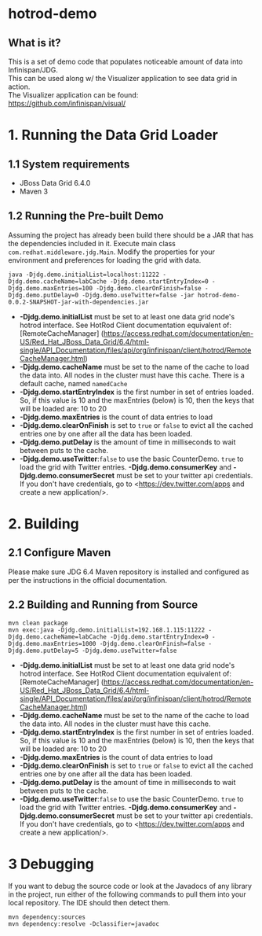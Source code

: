 <!---
JBoss, Home of Professional Open Source
Copyright 2011 Red Hat Inc. and/or its affiliates and other
contributors as indicated by the @author tags. All rights reserved.
See the copyright.txt in the distribution for a full listing of
individual contributors.

This is free software; you can redistribute it and/or modify it
under the terms of the GNU Lesser General Public License as
published by the Free Software Foundation; either version 2.1 of
the License, or (at your option) any later version.

This software is distributed in the hope that it will be useful,
but WITHOUT ANY WARRANTY; without even the implied warranty of
MERCHANTABILITY or FITNESS FOR A PARTICULAR PURPOSE. See the GNU
Lesser General Public License for more details.

You should have received a copy of the GNU Lesser General Public
License along with this software; if not, write to the Free
Software Foundation, Inc., 51 Franklin St, Fifth Floor, Boston, MA
02110-1301 USA, or see the FSF site: http://www.fsf.org.
--->

hotrod-demo
========================

What is it?
-----------

This is a set of demo code that populates noticeable amount of data into Infinispan/JDG.  
This can be used along w/ the Visualizer application to see data grid in action.  
The Visualizer application can be found: <https://github.com/infinispan/visual/>

# 1. Running the Data Grid Loader

## 1.1 System requirements
 * JBoss Data Grid 6.4.0 
 * Maven 3 

## 1.2 Running the Pre-built Demo
Assuming the project has already been build there should be a JAR that has the dependencies included in it.  Execute main class `com.redhat.middleware.jdg.Main`.  Modify the properties for your environment and preferences for loading the grid with data.

	java -Djdg.demo.initialList=localhost:11222 -Djdg.demo.cacheName=labCache -Djdg.demo.startEntryIndex=0 -Djdg.demo.maxEntries=100 -Djdg.demo.clearOnFinish=false -Djdg.demo.putDelay=0 -Djdg.demo.useTwitter=false -jar hotrod-demo-0.0.2-SNAPSHOT-jar-with-dependencies.jar

* **-Djdg.demo.initialList** must be set to at least one data grid node's hotrod interface. See HotRod Client documentation equivalent of: [RemoteCacheManager] (https://access.redhat.com/documentation/en-US/Red_Hat_JBoss_Data_Grid/6.4/html-single/API_Documentation/files/api/org/infinispan/client/hotrod/RemoteCacheManager.html)
* **-Djdg.demo.cacheName** must be set to the name of the cache to load the data into. All nodes in the cluster must have this cache.  There is a default cache, named `namedCache`
* **-Djdg.demo.startEntryIndex** is the first number in set of entries loaded. So, if this value is 10 and the maxEntries (below) is 10, then the keys that will be loaded are: 10 to 20
* **-Djdg.demo.maxEntries** is the count of data entries to load
* **-Djdg.demo.clearOnFinish** is set to `true` or `false` to evict all the cached entries one by one after all the data has been loaded.
* **-Djdg.demo.putDelay** is the amount of time in milliseconds to wait between puts to the cache.
* **-Djdg.demo.useTwitter**:`false` to use the basic CounterDemo. `true` to load the grid with Twitter entries. **-Djdg.demo.consumerKey** and **-Djdg.demo.consumerSecret** must be set to your twitter api credentials. If you don't have credentials, go to <https://dev.twitter.com/apps and create a new application/>.

# 2. Building

## 2.1 Configure Maven

Please make sure JDG 6.4 Maven repository is installed and configured as per the instructions in the official documentation. 

## 2.2 Building and Running from Source 

	mvn clean package
	mvn exec:java -Djdg.demo.initialList=192.168.1.115:11222 -Djdg.demo.cacheName=labCache -Djdg.demo.startEntryIndex=0 -Djdg.demo.maxEntries=1000 -Djdg.demo.clearOnFinish=false -Djdg.demo.putDelay=5 -Djdg.demo.useTwitter=false

* **-Djdg.demo.initialList** must be set to at least one data grid node's hotrod interface. See HotRod Client documentation equivalent of: [RemoteCacheManager] (https://access.redhat.com/documentation/en-US/Red_Hat_JBoss_Data_Grid/6.4/html-single/API_Documentation/files/api/org/infinispan/client/hotrod/RemoteCacheManager.html)
* **-Djdg.demo.cacheName** must be set to the name of the cache to load the data into. All nodes in the cluster must have this cache.
* **-Djdg.demo.startEntryIndex** is the first number in set of entries loaded. So, if this value is 10 and the maxEntries (below) is 10, then the keys that will be loaded are: 10 to 20
* **-Djdg.demo.maxEntries** is the count of data entries to load
* **-Djdg.demo.clearOnFinish** is set to `true` or `false` to evict all the cached entries one by one after all the data has been loaded.
* **-Djdg.demo.putDelay** is the amount of time in milliseconds to wait between puts to the cache.
* **-Djdg.demo.useTwitter**:`false` to use the basic CounterDemo. `true` to load the grid with Twitter entries. **-Djdg.demo.consumerKey** and **-Djdg.demo.consumerSecret** must be set to your twitter api credentials. If you don't have credentials, go to <https://dev.twitter.com/apps and create a new application/>.

# 3 Debugging

If you want to debug the source code or look at the Javadocs of any library in the project, run either of the following commands to pull them into your local repository. The IDE should then detect them.

	mvn dependency:sources
	mvn dependency:resolve -Dclassifier=javadoc

